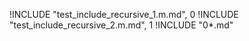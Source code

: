 !INCLUDE "test_include_recursive_1.m.md", 0
!INCLUDE "test_include_recursive_2.m.md", 1
!INCLUDE "0*.md"
